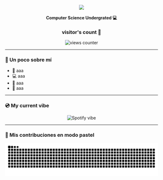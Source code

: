 
<p align="center">
  <img src="https://i.pinimg.com/originals/05/b8/b1/05b8b1180de632724fc83cc724056d79.gif" width="250" />
</p>

<p align="center">
  <b>Computer Science Undergrated 💻 </b>
</p>

<h3 align="center">visitor's count 👀</h3>
<p align="center">
  <img src="https://hits.seeyoufarm.com/api/count/incr/badge.svg?url=https://github.com/ana17hy&count_bg=000000&title_bg=000000&icon=github.svg&icon_color=FFFFFF&title=visitor's+count&edge_flat=false&title_color=000080&count_color=000080" alt="views counter"/>
</p>


---

### 🌸 Un poco sobre mí

- 🧠 aaa
- 💻 aaa
- 🐍 aaa
- 🎀 aaa

---

### 💿 My current vibe

<p align="center">
  <img src="https://spotify-github-profile.vercel.app/api/view?uid=jdbsl29ltkpw0s28xolrbj0l7&cover_image=true&theme=novatorem&bar_color=ffb6c1&bar_color_cover=false" alt="Spotify vibe" />
</p>


---


### 🐍 Mis contribuciones en modo pastel

<div align="center">
  <picture>
    <source media="(prefers-color-scheme: dark)" srcset="https://raw.githubusercontent.com/ana17hy/ana17hy/output/snake-pastel-dark.svg" />
    <source media="(prefers-color-scheme: light)" srcset="https://raw.githubusercontent.com/ana17hy/ana17hy/output/snake-pastel.svg" />
    <img alt="GitHub contribution snake animation" src="https://raw.githubusercontent.com/ana17hy/ana17hy/output/snake-pastel.svg" />
  </picture>
</div>


